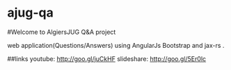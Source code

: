 # ajug-qa
#Welcome to AlgiersJUG Q&A project

web application(Questions/Answers) using AngularJs Bootstrap and jax-rs .

##links
youtube: http://goo.gl/juCkHF
slideshare: http://goo.gl/5Er0lc
